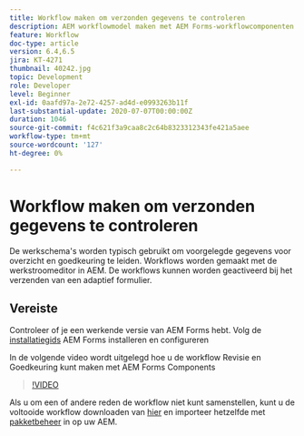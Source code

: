 ```yaml
---
title: Workflow maken om verzonden gegevens te controleren
description: AEM workflowmodel maken met AEM Forms-workflowcomponenten om verzonden gegevens te controleren.
feature: Workflow
doc-type: article
version: 6.4,6.5
jira: KT-4271
thumbnail: 40242.jpg
topic: Development
role: Developer
level: Beginner
exl-id: 0aafd97a-2e72-4257-ad4d-e0993263b11f
last-substantial-update: 2020-07-07T00:00:00Z
duration: 1046
source-git-commit: f4c621f3a9caa8c2c64b8323312343fe421a5aee
workflow-type: tm+mt
source-wordcount: '127'
ht-degree: 0%

---
```


# Workflow maken om verzonden gegevens te controleren

De werkschema&#39;s worden typisch gebruikt om voorgelegde gegevens voor overzicht en goedkeuring te leiden. Workflows worden gemaakt met de werkstroomeditor in AEM. De workflows kunnen worden geactiveerd bij het verzenden van een adaptief formulier.

## Vereiste

Controleer of je een werkende versie van AEM Forms hebt. Volg de [installatiegids](https://experienceleague.adobe.com/docs/experience-manager-65/forms/install-aem-forms/osgi-installation/installing-configuring-aem-forms-osgi.html) AEM Forms installeren en configureren

In de volgende video wordt uitgelegd hoe u de workflow Revisie en Goedkeuring kunt maken met AEM Forms Components
>[!VIDEO](https://video.tv.adobe.com/v/40242?quality=12&learn=on)


Als u om een of andere reden de workflow niet kunt samenstellen, kunt u de voltooide workflow downloaden van [hier](assets/review-submitted-data-workflow.zip) en importeer hetzelfde met [pakketbeheer](http://localhost:4502/crx/packmgr/index.jsp) in op uw AEM.
